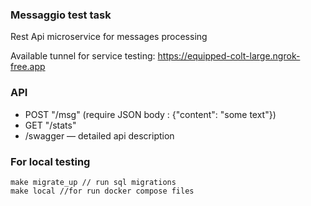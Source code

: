 ### Messaggio test task

Rest Api microservice for messages processing

Available tunnel for service testing:  https://equipped-colt-large.ngrok-free.app

### API
   - POST "/msg"  (require JSON body : {"content": "some text"})
   - GET "/stats"
   - /swagger — detailed api description

### For local testing
```
make migrate_up // run sql migrations
make local //for run docker compose files
```
